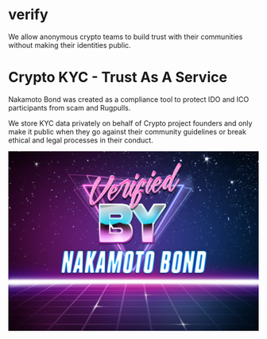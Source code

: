 # verify
We allow anonymous crypto teams to build trust with their communities without making their identities public.
# Crypto KYC - Trust As A Service
Nakamoto Bond was created as a compliance tool to protect IDO and ICO participants from scam and Rugpulls.

We store KYC data privately on behalf of Crypto project founders and only make it public when they go against their community guidelines or break ethical and legal processes in their conduct. 



![](https://github.com/NakamotoBond/verify/blob/main/Verified.jpg)

